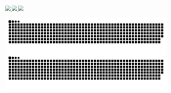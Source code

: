 <div align="center">
  <br />
  <div align="start">
  <a href="https://d-exclaimation.me">
    <img
      src="https://img.shields.io/badge/-d--exclaimation.me-000000?style=flat-square&logo=Google-Chrome&logoColor=white&link=https://d-exclaimation.me"
    >
  </a>
  <a href="https://talker.dev">
    <img
      src="https://img.shields.io/badge/-talker.dev-000000?style=flat-square&logo=Google-Chrome&logoColor=white&link=https://talker.dev"
    >
  </a>
  <a href="https://linkedin.com/in/d-exclaimation">
    <img
      src="https://img.shields.io/badge/-d--exclaimation-000000?style=flat-square&logo=Linkedin&logoColor=white&link=https://linkedin.com/in/d-exclaimation"
    >
  </a>
  </div>

  <br />

  <picture>
    <source
      srcset="./assets/header-dark.png"
      media="(prefers-color-scheme: dark)"
    />
    <source
      srcset="./assets/header-light.png"
      media="(prefers-color-scheme: light), (prefers-color-scheme: no-preference)"
    />
    <img
      src="https://raw.githubusercontent.com/d-exclaimation/d-exclaimation/output/github-contribution-grid-snake.svg"
    >
  </picture>

  <picture>
    <source
      srcset="https://raw.githubusercontent.com/d-exclaimation/d-exclaimation/output/github-contribution-grid-snake-dark.svg"
      media="(prefers-color-scheme: dark)"
    />
    <source
      srcset="https://raw.githubusercontent.com/d-exclaimation/d-exclaimation/output/github-contribution-grid-snake.svg"
      media="(prefers-color-scheme: light), (prefers-color-scheme: no-preference)"
    />
    <img
      src="https://raw.githubusercontent.com/d-exclaimation/d-exclaimation/output/github-contribution-grid-snake.svg"
    >
  </picture>

</div>